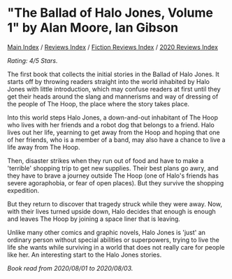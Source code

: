 # "The Ballad of Halo Jones, Volume 1" by Alan Moore, Ian Gibson

[Main Index](../../../README.md) / [Reviews Index](../../README.md) / [Fiction Reviews Index](../README.md) / [2020 Reviews Index](README.md)

*Rating: 4/5 Stars.*

The first book that collects the initial stories in the Ballad of Halo Jones. It starts off by throwing readers straight into the world inhabited by Halo Jones with little introduction, which may confuse readers at first until they get their heads around the slang and mannerisms and way of dressing of the people of The Hoop, the place where the story takes place.

Into this world steps Halo Jones, a down-and-out inhabitant of The Hoop who lives with her friends and a robot dog that belongs to a friend. Halo lives out her life, yearning to get away from the Hoop and hoping that one of her friends, who is a member of a band, may also have a chance to live a life away from The Hoop.

Then, disaster strikes when they run out of food and have to make a 'terrible' shopping trip to get new supplies. Their best plans go awry, and they have to brave a journey outside The Hoop (one of Halo's friends has severe agoraphobia, or fear of open places). But they survive the shopping expedition.

But they return to discover that tragedy struck while they were away. Now, with their lives turned upside down, Halo decides that enough is enough and leaves The Hoop by joining a space liner that is leaving.

Unlike many other comics and graphic novels, Halo Jones is 'just' an ordinary person without special abilities or superpowers, trying to live the life she wants while surviving in a world that does not really care for people like her. An interesting start to the Halo Jones stories.

*Book read from 2020/08/01 to 2020/08/03.*
